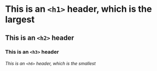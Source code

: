 # This is an `<h1>` header, which is the largest
## This is an `<h2>` header
### This is an `<h3>` header
###### This is an `<h6>` header, which is the smallest
